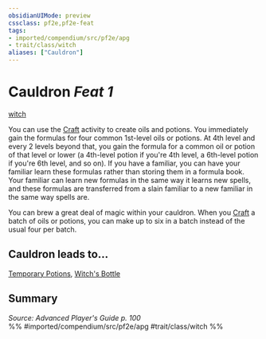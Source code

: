 ```yaml
---
obsidianUIMode: preview
cssclass: pf2e,pf2e-feat
tags:
- imported/compendium/src/pf2e/apg
- trait/class/witch
aliases: ["Cauldron"]
---
```

# Cauldron  *Feat 1*  
[witch](rules/traits/witch-apg.md)  


You can use the [Craft](craft.md) activity to create oils and potions. You immediately gain the formulas for four common 1st-level oils or potions. At 4th level and every 2 levels beyond that, you gain the formula for a common oil or potion of that level or lower (a 4th-level potion if you're 4th level, a 6th-level potion if you're 6th level, and so on). If you have a familiar, you can have your familiar learn these formulas rather than storing them in a formula book. Your familiar can learn new formulas in the same way it learns new spells, and these formulas are transferred from a slain familiar to a new familiar in the same way spells are.

You can brew a great deal of magic within your cauldron. When you [Craft](craft.md) a batch of oils or potions, you can make up to six in a batch instead of the usual four per batch.

## Cauldron leads to...

[Temporary Potions](temporary-potions-apg.md), [Witch's Bottle](witchs-bottle-apg.md)

## Summary

*Source: Advanced Player's Guide p. 100*  
%% #imported/compendium/src/pf2e/apg #trait/class/witch %%